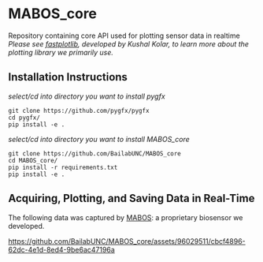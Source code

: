 # MABOS_core
Repository containing core API used for plotting sensor data in realtime
*Please see [fastplotlib](https://github.com/kushalkolar/fastplotlib/tree/master), developed by Kushal Kolar, to learn more about the plotting library we primarily use.*

## Installation Instructions  
*select/cd into directory you want to install pygfx*  
```
git clone https://github.com/pygfx/pygfx  
cd pygfx/  
pip install -e .
````

*select/cd into directory you want to install MABOS_core*  
```
git clone https://github.com/BailabUNC/MABOS_core  
cd MABOS_core/  
pip install -r requirements.txt  
pip install -e .
```
## Acquiring, Plotting, and Saving Data in Real-Time
The following data was captured by [MABOS](https://github.com/BailabUNC/MABOS/tree/master): a proprietary biosensor we developed. 

https://github.com/BailabUNC/MABOS_core/assets/96029511/cbcf4896-62dc-4e1d-8ed4-9be6ac47196a

